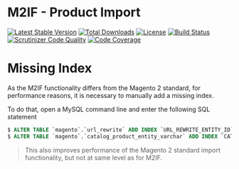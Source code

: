 # M2IF - Product Import

[![Latest Stable Version](https://img.shields.io/packagist/v/techdivision/import-product.svg?style=flat-square)](https://packagist.org/packages/techdivision/import-product) 
 [![Total Downloads](https://img.shields.io/packagist/dt/techdivision/import-product.svg?style=flat-square)](https://packagist.org/packages/techdivision/import-product)
 [![License](https://img.shields.io/packagist/l/techdivision/import-product.svg?style=flat-square)](https://packagist.org/packages/techdivision/import-product)
 [![Build Status](https://img.shields.io/travis/techdivision/import-product/master.svg?style=flat-square)](http://travis-ci.org/techdivision/import-product)
 [![Scrutinizer Code Quality](https://img.shields.io/scrutinizer/g/techdivision/import-product/master.svg?style=flat-square)](https://scrutinizer-ci.com/g/techdivision/import-product/?branch=master) [![Code Coverage](https://img.shields.io/scrutinizer/coverage/g/techdivision/import-product/master.svg?style=flat-square)](https://scrutinizer-ci.com/g/techdivision/import-product/?branch=master)

# Missing Index

As the M2IF functionality differs from the Magento 2 standard, for performance reasons, it is 
necessary to manually add a missing index.

To do that, open a MySQL command line and enter the following SQL statement
 
```sql
$ ALTER TABLE `magento`.`url_rewrite` ADD INDEX `URL_REWRITE_ENTITY_ID` (`entity_id` ASC);
$ ALTER TABLE `magento`.`catalog_product_entity_varchar` ADD INDEX `CATALOG_PRODUCT_ENTITY_VALUE` (`value` ASC);
```

> This also improves performance of the Magento 2 standard import functionality, but not at
> same level as for M2IF.